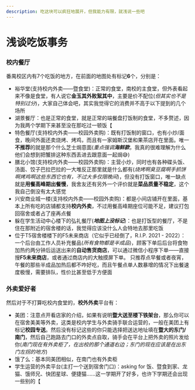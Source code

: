 ```yaml
---
description: 吃这块可以疯狂地展开，但我能力有限，就浅说一些吧
---
```


# 浅谈吃饭事务

### 校内餐厅

番禺校区内有7个吃饭的地方，在前面的地图处有标记**6**个，分别是：

* 裕华堂(支持校内外卖——暨食堂)：正常的食堂，南校的主食堂，但外表看起来不像是食堂，有人说它**金玉其外败絮其中**，主要是价不配位(_但其实也不是特别过分_)，大家自己体会吧，其实我觉得它的消费并不高于以下提到的几个场所
* 湖景餐厅：也是正常的食堂，就是正常的端餐盘打饭制的食堂，不多赘述，因为我两个学期下来甚至没在那吃过一顿饭【
* 特色餐厅(支持校内外卖——校园外卖购)：既有打饭制的窗口，也有小炒/面食，晚间外面还卖烧烤、烤鸡，而且有一家姆斯汉堡和果茶店开在里面。唯一**不推荐**的就是那个什么芝士焗意面(_重点强调**海鲜款**_，我真的很难理解为什么他们会想到把蟹排这种东西丢进去跟意面一起焗😅)
* 膳北小馆(支持校内外卖——校园外卖购)：主营小炒，同时也有各种碟头饭、汤面、饺子巴拉巴拉的一大堆反正那里就是什么都有(_烧烤啊臭豆腐啊手抓饼啊烤鸡啊这些东西它也有，不过大多仅限晚间_)，但没有打饭窗口，唯一缺点就是**用餐高峰期出餐慢**，我舍友还有另外一个评价就是**菜品质量不稳定**，这个我自己倒没有太大感觉
* 兴安商业城一楼(支持校内外卖——校园外卖购)：都是小间店铺开在里面，基本上所有吃的店铺都支持**校内外卖**，不过用餐高峰期座位可能不足，建议打包回宿舍或者占了座再点餐
* 躲在学生活动中心楼下的弘礼餐厅(_**地图上没标记**_)：也是打饭型的餐厅，不是住在那附近的宿舍楼的话，我觉得应该没什么人会特地去那里吃饭
* 位于T5宿舍楼楼下的F5未来商店（它似乎已经倒了，R.I.P. 2021 - 2022）：一个后台由工作人员补充餐品(_所有食物都是半成品_)，顾客下单后后台将食物加热约两分钟后运送出来的**自动售货商店**，可以通过微信小程序下单——直接搜**F5未来商店**，或者通过商店内的大触摸屏下单。 只推荐点早餐或者夜宵，午餐的那些半成品加热后都不咋好吃，而且午餐点单人数暴增的情况下出餐速度极慢，需要排队，性价比甚至低于方便面

### 外卖爱好者

然后对于不打算吃校内食堂的，**校外外卖**平台有：

* 美团：注意点开看店家的介绍，如果有说明**暨大送至楼下铁架台**，那么你可以在宿舍美美等外卖，这类是校内学生与外卖骑手联合运营的，一般在美团上有标记**校园专送**。然后没有标记这些的你只能选择把送达地址填在**暨大的东门/南门**，然后自己跑路去门口的外卖点自取，骑手会在平台上把外卖的照片发给你(_南门现在有外卖柜了，在出校的那个通道右边；东门的现在应该是在出东门左拐的地方_)
* 饿了么：基本同美团相似，在南门也有外卖柜
* 学生运营的外卖平台(主打一个送到宿舍门口)：asking for 饭、暨食到家、龙猫、饿师兄、快团星球、便捷猫……这一学期开了好多，也许下学期还会出现一些别的【


